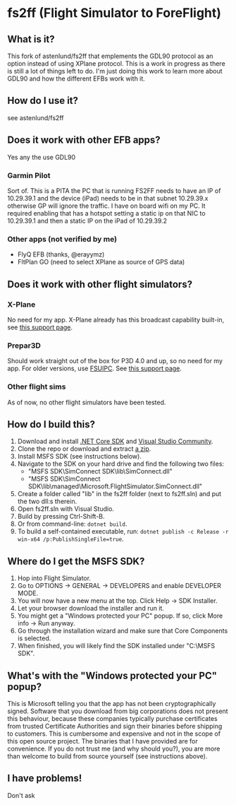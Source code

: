 # fs2ff (Flight Simulator to ForeFlight)

## What is it?
This fork of astenlund/fs2ff that emplements the GDL90 protocol as an option instead of using XPlane protocol. This is a work in progress as there is still a lot of things left to do.  I'm just doing this work to learn more about GDL90 and how the different EFBs work with it.

## How do I use it?

see astenlund/fs2ff

## Does it work with other EFB apps?
Yes any the use GDL90

### Garmin Pilot

Sort of.  This is a PITA the PC that is running FS2FF needs to have an IP of 10.29.39.1 and the device (iPad) needs to be in that subnet 10.29.39.x otherwise GP will ignore the traffic.  I have on board wifi on my PC.  It required enabling that has a hotspot setting a static ip on that NIC to 10.29.39.1 and then a static IP on the iPad of 10.29.39.2

### Other apps (not verified by me)

- FlyQ EFB (thanks, @erayymz)
- FltPlan GO (need to select XPlane as source of GPS data)

## Does it work with other flight simulators?

### X-Plane

No need for my app. X-Plane already has this broadcast capability built-in, see [this support page](https://foreflight.com/support/support-center/category/about-foreflight-mobile/204115525).

### Prepar3D

Should work straight out of the box for P3D 4.0 and up, so no need for my app. For older versions, use [FSUIPC](http://www.schiratti.com/dowson.html). See [this support page](https://foreflight.com/support/support-center/category/about-foreflight-mobile/204115345).

### Other flight sims

As of now, no other flight simulators have been tested.

## How do I build this?

1. Download and install [.NET Core SDK](https://dotnet.microsoft.com/download) and [Visual Studio Community](https://visualstudio.microsoft.com/downloads/).
1. Clone the repo or download and extract [a zip](https://github.com/astenlund/fs2ff/archive/master.zip).
1. Install MSFS SDK (see instructions below).
1. Navigate to the SDK on your hard drive and find the following two files:
   - "MSFS SDK\SimConnect SDK\lib\SimConnect.dll"
   - "MSFS SDK\SimConnect SDK\lib\managed\Microsoft.FlightSimulator.SimConnect.dll"
1. Create a folder called "lib" in the fs2ff folder (next to fs2ff.sln) and put the two dll:s therein.
1. Open fs2ff.sln with Visual Studio.
1. Build by pressing Ctrl-Shift-B.
1. Or from command-line: `dotnet build`.
1. To build a self-contained executable, run: `dotnet publish -c Release -r win-x64 /p:PublishSingleFile=true`.

## Where do I get the MSFS SDK?

1. Hop into Flight Simulator.
1. Go to OPTIONS -> GENERAL -> DEVELOPERS and enable DEVELOPER MODE.
1. You will now have a new menu at the top. Click Help -> SDK Installer.
1. Let your browser download the installer and run it.
1. You might get a "Windows protected your PC" popup. If so, click More info -> Run anyway.
1. Go through the installation wizard and make sure that Core Components is selected.
1. When finished, you will likely find the SDK installed under "C:\MSFS SDK".

## What's with the "Windows protected your PC" popup?

This is Microsoft telling you that the app has not been cryptographically signed. Software that you download from big corporations does not present this behaviour, because these companies typically purchase certificates from trusted Certificate Authorities and sign their binaries before shipping to customers. This is cumbersome and expensive and not in the scope of this open source project. The binaries that I have provided are for convenience. If you do not trust me (and why should you?), you are more than welcome to build from source yourself (see instructions above).

## I have problems!

Don't ask
